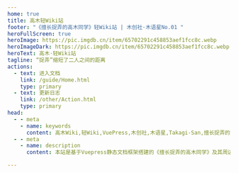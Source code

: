 ```yaml
---
home: true
title: 高木轻Wiki站
footer: "《擅长捉弄的高木同学》轻Wiki站 | 木创社·木语星No.01 "
heroFullScreen: true
heroImage: https://pic.imgdb.cn/item/65702291c458853aef1fcc8c.webp
heroImageDark: https://pic.imgdb.cn/item/65702291c458853aef1fcc8c.webp
heroText: 高木·轻Wiki站
tagline: “捉弄”缩短了二人之间的距离
actions:
  - text: 进入文档
    link: /guide/Home.html
    type: primary
  - text: 更新日志
    link: /other/Action.html
    type: primary
head:
  - - meta
    - name: keywords
      content: 高木Wiki,轻Wiki,VuePress,木创社,木语星,Takagi-San,擅长捉弄的高木同学
  - - meta
    - name: description
      content: 本站是基于Vuepress静态文档框架搭建的《擅长捉弄的高木同学》及其周边相关信息资料站

---
```

